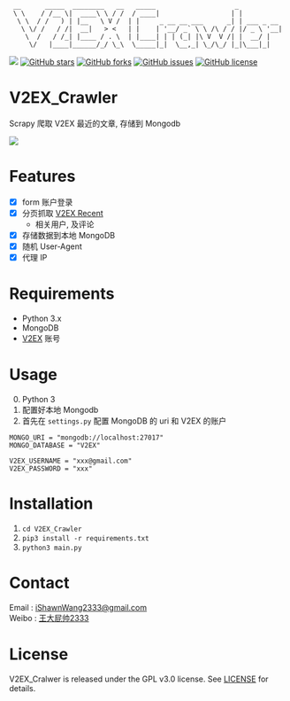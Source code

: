 ```
 __      _____  ________   __   _____                    _           
 \ \    / /__ \|  ____\ \ / /  / ____|                  | |          
  \ \  / /   ) | |__   \ V /  | |     _ __ __ ___      _| | ___ _ __ 
   \ \/ /   / /|  __|   > <   | |    | '__/ _` \ \ /\ / / |/ _ \ '__|
    \  /   / /_| |____ / . \  | |____| | | (_| |\ V  V /| |  __/ |   
     \/   |____|______/_/ \_\  \_____|_|  \__,_| \_/\_/ |_|\___|_|   
```

![][py3x] [![GitHub stars][stars]][stargazers] [![GitHub forks][forks]][network] [![GitHub issues][issues]][issues_url] [![GitHub license][license]][lic_file]

# V2EX_Crawler
Scrapy 爬取 V2EX 最近的文章, 存储到 Mongodb

![](https://github.com/iShawnWang/V2EX_Crawler/blob/master/images/666.png)

# Features
- [x] form 账户登录
- [x] 分页抓取 [V2EX Recent](https://www.v2ex.com/recent)
    - 相关用户, 及评论  
- [x] 存储数据到本地 MongoDB
- [x] 随机 User-Agent
- [x] 代理 IP

# Requirements
- Python 3.x
- MongoDB
- [V2EX](https://www.v2ex.com) 账号

# Usage
0. Python 3
1. 配置好本地 Mongodb
1. 首先在 `settings.py` 配置 MongoDB 的 uri 和 V2EX 的账户

```
MONGO_URI = "mongodb://localhost:27017"
MONGO_DATABASE = "V2EX"

V2EX_USERNAME = "xxx@gmail.com"
V2EX_PASSWORD = "xxx"
```

# Installation

1. `cd V2EX_Crawler`
2. `pip3 install -r requirements.txt`
3. `python3 main.py`

# Contact

Email : iShawnWang2333@gmail.com  
Weibo : [王大屁帅2333](https://weibo.com/p/1005052848310723/home?from=page_100505&mod=TAB#place)

# License

V2EX_Cralwer is released under the GPL v3.0 license. See [LICENSE](https://github.com/iShawnWang/V2EX_Crawler/blob/master/LICENSE) for details.

[forks]: https://img.shields.io/github/forks/iShawnWang/V2EX_Crawler.svg[network]: https://github.com/iShawnWang/V2EX_Crawler/network

[stars]: https://img.shields.io/github/stars/iShawnWang/V2EX_Crawler.svg[stargazers]: https://github.com/iShawnWang/V2EX_Crawler/stargazers

[issues]:https://img.shields.io/github/issues/iShawnWang/V2EX_Crawler.svg
[issues_url]:https://github.com/iShawnWang/V2EX_Crawler/issues

[issues_img]: https://img.shields.io/github/issues/iShawnWang/V2EX_Crawler.svg[issues]: https://github.com/iShawnWang/V2EX_Crawler/issues

[py3x]:https://img.shields.io/badge/python-3.x-brightgreen.svg

[license]:https://img.shields.io/badge/license-GPL%20V3-red.svg

[lic_file]:https://raw.githubusercontent.com/xiyouMc/WebHubBot/master/LICENSE




